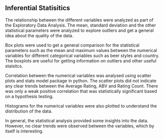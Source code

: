 ## Inferential Statisitics 

The relationship between the different variables were analyzed as part of the Exploratory Data Analysis. The mean, standard deviation and the other statistical parameters were analyzed to explore outliers and get a general idea about the quality of the data. 

Box plots were used to get a general comparison for the statistical parameters such as the mean and maximum values between the numerical variables for different categorical variables such as beer styles and country. The boxplots are useful for getting information on outliers and other useful staisitcs.

Correlation between the numerical variables was analysed using scatter plots and stats model package in python. The scatter plots did not indicate any clear trends between the Average Rating, ABV and Rating Count. There was only a weak positive correlation that was statistically significant based on a hypothesis testing. 

Histograms for the numerical variables were also plotted to understand the distribution of the data.

In general, the statistical analysis provided some insights into the data. However, no clear trends were observed between the variables, which by itself is interesting. 


